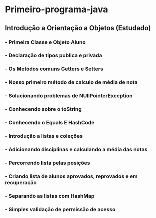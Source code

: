 # Primeiro-programa-java

## Introdução a Orientação a Objetos (Estudado)


###  - Primeira Classe e Objeto Aluno
###  - Declaração de tipos publica e privada
###  - Os Metódos comuns Getters e Setters
###  - Nosso primeiro método de calculo de média de nota
###  - Solucionando problemas de NUllPointerException
###  - Conhecendo sobre o toString
###  - Conhecendo o Equals E HashCode
###  - Introdução a listas e coleções
###  - Adicionando disciplinas e calculando a média das notas
###  - Percorrendo lista pelas posições
###  - Criando lista de alunos aprovados, reprovados e em recuperação
###  - Separando as listas com HashMap
###  - Simples validação de permissão de acesso
